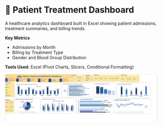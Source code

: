 # 🏥 Patient Treatment Dashboard

A healthcare analytics dashboard built in Excel showing patient admissions, treatment summaries, and billing trends.

**Key Metrics**
- Admissions by Month
- Billing by Treatment Type
- Gender and Blood Group Distribution

**Tools Used:** Excel (Pivot Charts, Slicers, Conditional Formatting)

![Patient Dashboard](Patient-Treatment-Dashboard.png)
